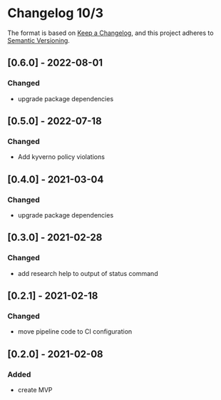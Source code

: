 # Changelog 10/3

The format is based on [Keep a Changelog](https://keepachangelog.com/en/1.0.0/), and this project adheres to [Semantic Versioning](https://semver.org/spec/v2.0.0.html).


## [0.6.0] - 2022-08-01
### Changed
- upgrade package dependencies

## [0.5.0] - 2022-07-18
### Changed
- Add kyverno policy violations

## [0.4.0] - 2021-03-04
### Changed
- upgrade package dependencies

## [0.3.0] - 2021-02-28
### Changed
- add research help to output of status command 

## [0.2.1] - 2021-02-18
### Changed
- move pipeline code to CI configuration 

## [0.2.0] - 2021-02-08
### Added
- create MVP

